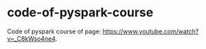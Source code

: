 # code-of-pyspark-course
Code of pyspark course of page: https://www.youtube.com/watch?v=_C8kWso4ne4.
